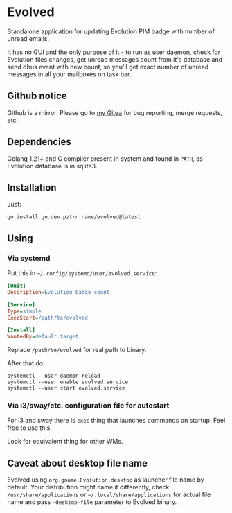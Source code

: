 # Evolved

Standalone application for updating Evolution PIM badge with number of unread emails.

It has no GUI and the only purpose of it - to run as user daemon, check for Evolution files changes, get unread messages count from it's database and send dbus event with new count, so you'll get exact number of unread messages in all your mailboxes on task bar.

## Github notice

Github is a mirror. Please go to [my Gitea](https://code.pztrn.name/apps/evolved) for bug reporting, merge requests, etc.

## Dependencies

Golang 1.21+ and C compiler present in system and found in `PATH`, as Evolution database is in sqlite3.

## Installation

Just:

```text
go install go.dev.pztrn.name/evolved@latest
```

## Using

### Via systemd

Put this in `~/.config/systemd/user/evolved.service`:

```ini
[Unit]
Description=Evolution badge count.

[Service]
Type=simple
ExecStart=/path/to/evolved

[Install]
WantedBy=default.target
```
Replace `/path/to/evolved` for real path to binary.

After that do:

```text
systemctl --user daemon-reload
systemctl --user enable evolved.service
systemctl --user start evolved.service
```

### Via i3/sway/etc. configuration file for autostart

For i3 and sway there is `exec` thing that launches commands on startup. Feel free to use this.

Look for equivalent thing for other WMs.

## Caveat about desktop file name

Evolved using `org.gnome.Evolution.desktop` as launcher file name by default. Your distribution might name it differently, check `/usr/share/applications` or `~/.local/share/applications` for actual file name and pass `-desktop-file` parameter to Evolved binary.
